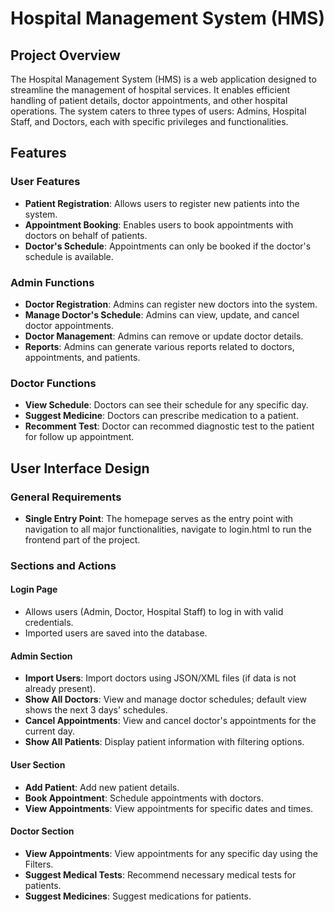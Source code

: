 # Hospital Management System (HMS)

## Project Overview

The Hospital Management System (HMS) is a web application designed to streamline the management of hospital services. It enables efficient handling of patient details, doctor appointments, and other hospital operations. The system caters to three types of users: Admins, Hospital Staff, and Doctors, each with specific privileges and functionalities.

## Features

### User Features
- **Patient Registration**: Allows users to register new patients into the system.
- **Appointment Booking**: Enables users to book appointments with doctors on behalf of patients.
- **Doctor's Schedule**: Appointments can only be booked if the doctor's schedule is available.

### Admin Functions
- **Doctor Registration**: Admins can register new doctors into the system.
- **Manage Doctor's Schedule**: Admins can view, update, and cancel doctor appointments.
- **Doctor Management**: Admins can remove or update doctor details.
- **Reports**: Admins can generate various reports related to doctors, appointments, and patients.

### Doctor Functions
- **View Schedule**: Doctors can see their schedule for any specific day.
- **Suggest Medicine**: Doctors can prescribe medication to a patient.
- **Recomment Test**: Doctor can recommed diagnostic test to the patient for follow up appointment.

## User Interface Design

### General Requirements
- **Single Entry Point**: The homepage serves as the entry point with navigation to all major functionalities, navigate to login.html to run the frontend part of the project.

### Sections and Actions

#### Login Page
- Allows users (Admin, Doctor, Hospital Staff) to log in with valid credentials.
- Imported users are saved into the database.

#### Admin Section
- **Import Users**: Import doctors using JSON/XML files (if data is not already present).
- **Show All Doctors**: View and manage doctor schedules; default view shows the next 3 days' schedules.
- **Cancel Appointments**: View and cancel doctor's appointments for the current day.
- **Show All Patients**: Display patient information with filtering options.

#### User Section
- **Add Patient**: Add new patient details.
- **Book Appointment**: Schedule appointments with doctors.
- **View Appointments**: View appointments for specific dates and times.

#### Doctor Section
- **View Appointments**: View appointments for any specific day using the Filters.
- **Suggest Medical Tests**: Recommend necessary medical tests for patients.
- **Suggest Medicines**: Suggest medications for patients.
